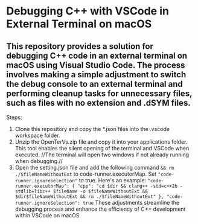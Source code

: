 # **Debugging C++ with VSCode in External Terminal on macOS**

## This repository provides a solution for debugging C++ code in an external terminal on macOS using Visual Studio Code. The process involves making a simple adjustment to switch the debug console to an external terminal and performing cleanup tasks for unnecessary files, such as files with no extension and .dSYM files.

Steps:

1. Clone this repository and copy the \*.json files into the .vscode workspace folder.
2. Unzip the OpenTerVs.zip file and copy it into your applications folder. This tool enables the silent opening of the terminal and VSCode when executed.
   //The terminal will open two windows if not already running when debugging.//
3. Open the setting.json file and add the following command `&& rm ./$fileNameWithoutExt` to code-runner.executorMap. Set `"code-runner.ignoreSelection"` to true. Here's an example:
   `"code-runner.executorMap": {
    "cpp": "cd $dir && clang++ -std=c++2b -stdlib=libc++ $fileName -o $fileNameWithoutExt && $dir$fileNameWithoutExt && rm ./$fileNameWithoutExt"
},
"code-runner.ignoreSelection": true`
   These adjustments streamline the debugging process and enhance the efficiency of C++ development within VSCode on macOS.
